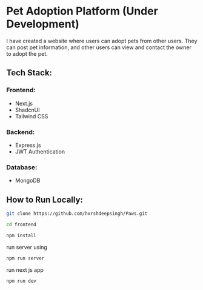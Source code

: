 # Pet Adoption Platform (Under Development)
I have created a website where users can adopt pets from other users. They can post pet information, and other users can view and contact the owner to adopt the pet.

## Tech Stack:

### Frontend:
- Next.js
- ShadcnUI
- Tailwind CSS

### Backend:
- Express.js
- JWT Authentication

### Database:
- MongoDB

## How to Run Locally:

```bash
git clone https://github.com/hxrshdeepsingh/Paws.git
```
```bash
cd frontend
```
```bash
npm install
```

run server using
```bash
npm run server
```
run next js app
```bash
npm run dev
```